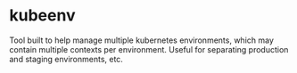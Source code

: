 # kubeenv
Tool built to help manage multiple kubernetes environments, which may contain multiple contexts per environment. Useful for separating production and staging environments, etc.

